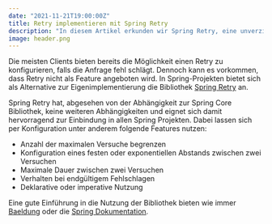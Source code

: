 ```yaml
---
date: "2021-11-21T19:00:00Z"
title: Retry implementieren mit Spring Retry
description: "In diesem Artikel erkunden wir Spring Retry, eine unverzichtbare Bibliothek für Spring-Projekte, die eine elegante Lösung für das Management von fehlgeschlagenen Anfragen bietet. Wir beleuchten, wie Spring Retry mit seinen konfigurierbaren Funktionen, wie begrenzten Versuchen und anpassbaren Verzögerungen, die Robustheit Ihrer Anwendungen verbessert. Zusätzlich verweisen wir auf nützliche Ressourcen wie Baeldung und die Spring-Dokumentation, die eine umfassende Einführung in die Bibliothek bieten."
image: header.png
---
```


Die meisten Clients bieten bereits die Möglichkeit einen Retry zu konfigurieren, falls die Anfrage fehl schlägt.
Dennoch kann es vorkommen, dass Retry nicht als Feature angeboten wird.
In Spring-Projekten bietet sich als Alternative zur Eigenimplementierung die Bibliothek [Spring Retry](https://github.com/spring-projects/spring-retry) an.

Spring Retry hat, abgesehen von der Abhängigkeit zur Spring Core Bibliothek, keine weiteren Abhängigkeiten und eignet sich damit hervorragend zur Einbindung in allen Spring Projekten.
Dabei lassen sich per Konfiguration unter anderem folgende Features nutzen:

* Anzahl der maximalen Versuche begrenzen
* Konfiguration eines festen oder exponentiellen Abstands zwischen zwei Versuchen
* Maximale Dauer zwischen zwei Versuchen
* Verhalten bei endgültigem Fehlschlagen
* Deklarative oder imperative Nutzung

Eine gute Einführung in die Nutzung der Bibliothek bieten wie immer [Baeldung](https://www.baeldung.com/spring-retry) oder die [Spring Dokumentation](https://docs.spring.io/spring-batch/docs/current/reference/html/retry.html).